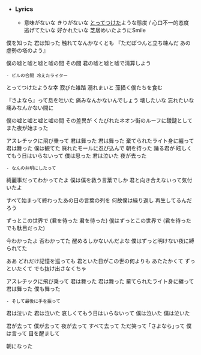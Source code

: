 - ### Lyrics
    - 意味がないな きりがないな [とってつけた](((Qoy2rixhc)))ような態度 / 心口不一的态度
逃げてたいな 好かれたいな
芝居めいたようにSmile

僕を知った 君は知った 
触れてなんかなくとも
『ただぽつんと立ち竦んだ
あの虚勢の塔のよう』

僕の嘘と嘘と嘘と嘘の間 その間
君の嘘と嘘と嘘で清算しよう


    - ビルの合間 冷えたライター
とってつけたような幸
寂びた雑踏 溺れまいと
藻掻く僕たちを食む

『さよなら』って息を吐いた
痛みなんかないんでしょう
壊したいな 忘れたいな
痛みなんかない間に

僕の嘘と嘘と嘘と嘘の間 その差異が
くたびれたネオン街のルーフに靉靆として
また夜が始まった

アスレチックに飛び乗って
君は舞った 君は舞った
棄てられたライト身に纏って
君は舞った 僕は観てた
廃れたモールに忍び込んで
朝を待った 踊る君が
眩しくてもう日はいらないって
僕は思った 君は泣いた
夜が去った


    - なんの弁明にしたって
綺麗事だってわかってたよ
僕は僕を救う言葉でしか
君と向き合えないって気付いたよ

すべて始まって終わったあの日の言葉の列を
何故僕は繰り返し 再生してるんだろう

ずっとこの世界で
(君を待った 君を待った)
僕はずっとこの世界で
(君を待った でも駄目だった)

今わかったよ  否わかってた
醒めるしかないんだよな
僕はずっと明けない夜に縛られてた

ああ どれだけ記憶を巡っても
君といた日がこの世の何よりも
あたたかくて ずっといたくて
でも抜け出さなくちゃ

アスレチックに飛び乗って
君は舞った 君は舞った
棄てられたライト身に纏って
君は舞った 僕も舞った


    - そして最後に手を振って
君は泣いた 君は泣いた
哀しくてもう日はいらないって
僕は泣いた 僕は泣いた

君が去って 僕が去って
夜が去って すべて去って
ただ笑って ｢さよなら｣って
僕は言って 目を醒まして

朝になった
